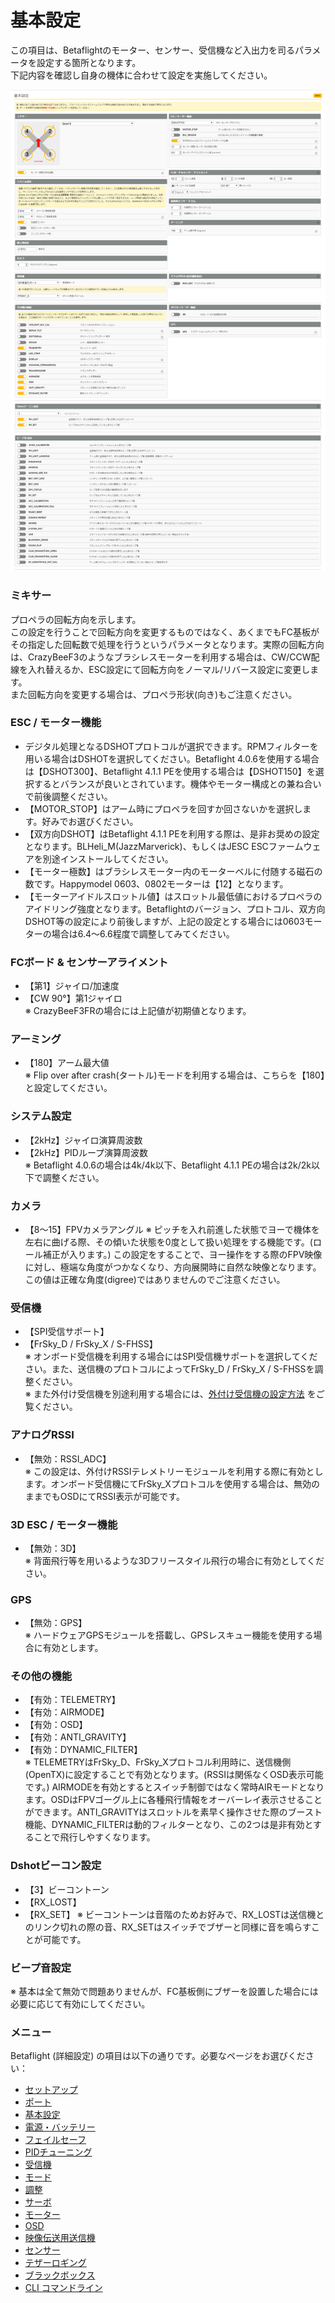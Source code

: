 # 基本設定
この項目は、Betaflightのモーター、センサー、受信機など入出力を司るパラメータを設定する箇所となります。  
下記内容を確認し自身の機体に合わせて設定を実施してください。


![Betaflight 02](images/BF02m.png)


### ミキサー
プロペラの回転方向を示します。  
この設定を行うことで回転方向を変更するものではなく、あくまでもFC基板がその指定した回転数で処理を行うというパラメータとなります。実際の回転方向は、CrazyBeeF3のようなブラシレスモーターを利用する場合は、CW/CCW配線を入れ替えるか、ESC設定にて回転方向をノーマル/リバース設定に変更します。  
また回転方向を変更する場合は、プロペラ形状(向き)もご注意ください。


### ESC / モーター機能
* デジタル処理となるDSHOTプロトコルが選択できます。RPMフィルターを用いる場合はDSHOTを選択してください。Betaflight 4.0.6を使用する場合は【DSHOT300】、Betaflight 4.1.1 PEを使用する場合は【DSHOT150】を選択するとバランスが良いとされています。機体やモーター構成との兼ね合いで前後調整ください。
* 【MOTOR_STOP】はアーム時にプロペラを回すか回さないかを選択します。好みでお選びください。
* 【双方向DSHOT】はBetaflight 4.1.1 PEを利用する際は、是非お奨めの設定となります。BLHeli_M(JazzMarverick)、もしくはJESC ESCファームウェアを別途インストールしてください。
* 【モーター極数】はブラシレスモーター内のモーターベルに付随する磁石の数です。Happymodel 0603、0802モーターは【12】となります。
* 【モーターアイドルスロットル値】はスロットル最低値におけるプロペラのアイドリング強度となります。Betaflightのバージョン、プロトコル、双方向DSHOT等の設定により前後しますが、上記の設定とする場合には0603モーターの場合は6.4～6.6程度で調整してみてください。


### FCボード & センサーアライメント
* 【第1】ジャイロ/加速度
* 【CW 90°】第1ジャイロ  
※ CrazyBeeF3FRの場合には上記値が初期値となります。


### アーミング
* 【180】アーム最大値  
※ Flip over after crash(タートル)モードを利用する場合は、こちらを【180】と設定してください。


### システム設定
* 【2kHz】ジャイロ演算周波数
* 【2kHz】PIDループ演算周波数  
※ Betaflight 4.0.6の場合は4k/4k以下、Betaflight 4.1.1 PEの場合は2k/2k以下で調整ください。


### カメラ
* 【8～15】FPVカメラアングル
※ ピッチを入れ前進した状態でヨーで機体を左右に曲げる際、その傾いた状態を0度として扱い処理をする機能です。(ロール補正が入ります。) この設定をすることで、ヨー操作をする際のFPV映像に対し、極端な角度がつかなくなり、方向展開時に自然な映像となります。この値は正確な角度(digree)ではありませんのでご注意ください。


### 受信機
* 【SPI受信サポート】
* 【FrSky_D / FrSky_X / S-FHSS】  
※ オンボード受信機を利用する場合にはSPI受信機サポートを選択してください。また、送信機のプロトコルによってFrSky_D / FrSky_X / S-FHSSを調整ください。  
※ また外付け受信機を別途利用する場合には、[外付け受信機の設定方法](HowtouseExternalrecevieronCrazybeeF3flightcontroller.pdf) をご覧ください。


### アナログRSSI
* 【無効：RSSI_ADC】  
※ この設定は、外付けRSSIテレメトリーモジュールを利用する際に有効とします。オンボード受信機にてFrSky_Xプロトコルを使用する場合は、無効のままでもOSDにてRSSI表示が可能です。


### 3D ESC / モーター機能
* 【無効：3D】  
※ 背面飛行等を用いるような3Dフリースタイル飛行の場合に有効としてください。


### GPS
* 【無効：GPS】  
※ ハードウェアGPSモジュールを搭載し、GPSレスキュー機能を使用する場合に有効とします。


### その他の機能
* 【有効：TELEMETRY】
* 【有効：AIRMODE】
* 【有効：OSD】
* 【有効：ANTI_GRAVITY】
* 【有効：DYNAMIC_FILTER】  
※ TELEMETRYはFrSky_D、FrSky_Xプロトコル利用時に、送信機側(OpenTX)に設定することで有効となります。(RSSIは関係なくOSD表示可能です。) AIRMODEを有効とするとスイッチ制御ではなく常時AIRモードとなります。OSDはFPVゴーグル上に各種飛行情報をオーバーレイ表示させることができます。ANTI_GRAVITYはスロットルを素早く操作させた際のブースト機能、DYNAMIC_FILTERは動的フィルターとなり、この2つは是非有効とすることで飛行しやすくなります。


### Dshotビーコン設定
* 【3】ビーコントーン
* 【RX_LOST】
* 【RX_SET】
※ ビーコントーンは音階のためお好みで、RX_LOSTは送信機とのリンク切れの際の音、RX_SETはスイッチでブザーと同様に音を鳴らすことが可能です。


### ビープ音設定
※ 基本は全て無効で問題ありませんが、FC基板側にブザーを設置した場合には必要に応じて有効にしてください。


### メニュー
Betaflight (詳細設定) の項目は以下の通りです。必要なページをお選びください：  

* [セットアップ](Betaflight%20-%20CrazyBeeF3FR.md)
* [ポート](Betaflight%20-%20CrazyBeeF3_Port.md)
* [基本設定](Betaflight%20-%20CrazyBeeF3_BaseSetting.md)
* [電源・バッテリー](Betaflight%20-%20CrazyBeeF3_Battery.md)
* [フェイルセーフ](Betaflight%20-%20CrazyBeeF3_failsafe.md)
* [PIDチューニング](Betaflight%20-%20CrazyBeeF3_PID.md)
* [受信機](Betaflight%20-%20CrazyBeeF3_Reciever.md)
* [モード](Betaflight%20-%20CrazyBeeF3_Mode.md)
* [調整](Betaflight%20-%20CrazyBeeF3_Addjust.md)
* [サーボ](Betaflight%20-%20CrazyBeeF3_Servo.md)
* [モーター](Betaflight%20-%20CrazyBeeF3_Motor.md)
* [OSD](Betaflight%20-%20CrazyBeeF3_OSD.md)
* [映像伝送用送信機](Betaflight%20-%20CrazyBeeF3_VTX.md)
* [センサー](Betaflight%20-%20CrazyBeeF3_Sensor.md)
* [テザーロギング](Betaflight%20-%20CrazyBeeF3_logging.md)
* [ブラックボックス](Betaflight%20-%20CrazyBeeF3_Blackbox.md)
* [CLI コマンドライン](Betaflight%20-%20CrazyBeeF3_CLI.md)

